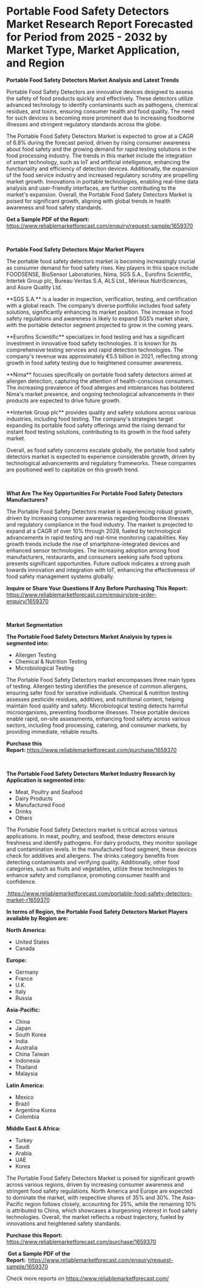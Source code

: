 <p><h1>Portable Food Safety Detectors Market Research Report Forecasted for Period from 2025 -  2032 by Market Type, Market Application, and Region</h1></p><p><strong>Portable Food Safety Detectors Market Analysis and Latest Trends</strong></p>
<p><p>Portable Food Safety Detectors are innovative devices designed to assess the safety of food products quickly and effectively. These detectors utilize advanced technology to identify contaminants such as pathogens, chemical residues, and toxins, ensuring consumer health and food quality. The need for such devices is becoming more prominent due to increasing foodborne illnesses and stringent regulatory standards across the globe.</p><p>The Portable Food Safety Detectors Market is expected to grow at a CAGR of 6.8% during the forecast period, driven by rising consumer awareness about food safety and the growing demand for rapid testing solutions in the food processing industry. The trends in this market include the integration of smart technology, such as IoT and artificial intelligence, enhancing the functionality and efficiency of detection devices. Additionally, the expansion of the food service industry and increased regulatory scrutiny are propelling market growth. Innovations in portable technologies, enabling real-time data analysis and user-friendly interfaces, are further contributing to the market's expansion. Overall, the Portable Food Safety Detectors Market is poised for significant growth, aligning with global trends in health awareness and food safety standards.</p></p>
<p><strong>Get a Sample PDF of the Report:&nbsp;</strong> <a href="https://www.reliablemarketforecast.com/enquiry/request-sample/1659370?utm_campaign=1835&utm_medium=2&utm_source=Github&utm_content=ia&utm_term=23032025&utm_id=portable-food-safety-detectors">https://www.reliablemarketforecast.com/enquiry/request-sample/1659370</a></p>
<p>&nbsp;</p>
<p><strong>Portable Food Safety Detectors Major Market Players</strong></p>
<p><p>The portable food safety detectors market is becoming increasingly crucial as consumer demand for food safety rises. Key players in this space include FOODSENSE, BioSensor Laboratories, Nima, SGS S.A., Eurofins Scientific, Intertek Group plc, Bureau Veritas S.A, ALS Ltd., Mérieux NutriSciences, and Asure Quality Ltd. </p><p>**SGS S.A.** is a leader in inspection, verification, testing, and certification with a global reach. The company’s diverse portfolio includes food safety solutions, significantly enhancing its market position. The increase in food safety regulations and awareness is likely to expand SGS’s market share, with the portable detector segment projected to grow in the coming years.</p><p>**Eurofins Scientific** specializes in food testing and has a significant investment in innovative food safety technologies. It is known for its comprehensive testing services and rapid detection technologies. The company's revenue was approximately €5.5 billion in 2021, reflecting strong growth in food safety testing due to heightened consumer awareness.</p><p>**Nima** focuses specifically on portable food safety detectors aimed at allergen detection, capturing the attention of health-conscious consumers. The increasing prevalence of food allergies and intolerances has bolstered Nima's market presence, and ongoing technological advancements in their products are expected to drive future growth.</p><p>**Intertek Group plc** provides quality and safety solutions across various industries, including food testing. The company's strategies target expanding its portable food safety offerings amid the rising demand for instant food testing solutions, contributing to its growth in the food safety market.</p><p>Overall, as food safety concerns escalate globally, the portable food safety detectors market is expected to experience considerable growth, driven by technological advancements and regulatory frameworks. These companies are positioned well to capitalize on this growth trend.</p></p>
<p>&nbsp;</p>
<p><strong>What Are The Key Opportunities For Portable Food Safety Detectors Manufacturers?</strong></p>
<p><p>The Portable Food Safety Detectors market is experiencing robust growth, driven by increasing consumer awareness regarding foodborne illnesses and regulatory compliance in the food industry. The market is projected to expand at a CAGR of over 10% through 2028, fueled by technological advancements in rapid testing and real-time monitoring capabilities. Key growth trends include the rise of smartphone-integrated devices and enhanced sensor technologies. The increasing adoption among food manufacturers, restaurants, and consumers seeking safe food options presents significant opportunities. Future outlook indicates a strong push towards innovation and integration with IoT, enhancing the effectiveness of food safety management systems globally.</p></p>
<p><strong>Inquire or Share Your Questions If Any Before Purchasing This Report:</strong> <a href="https://www.reliablemarketforecast.com/enquiry/pre-order-enquiry/1659370?utm_campaign=1835&utm_medium=2&utm_source=Github&utm_content=ia&utm_term=23032025&utm_id=portable-food-safety-detectors">https://www.reliablemarketforecast.com/enquiry/pre-order-enquiry/1659370</a></p>
<p>&nbsp;</p>
<p><strong>Market Segmentation</strong></p>
<p><strong>The Portable Food Safety Detectors Market Analysis by types is segmented into:</strong></p>
<p><ul><li>Allergen Testing</li><li>Chemical & Nutrition Testing</li><li>Microbiological Testing</li></ul></p>
<p><p>The Portable Food Safety Detectors market encompasses three main types of testing. Allergen testing identifies the presence of common allergens, ensuring safer food for sensitive individuals. Chemical & nutrition testing assesses pesticide residues, additives, and nutritional content, helping maintain food quality and safety. Microbiological testing detects harmful microorganisms, preventing foodborne illnesses. These portable devices enable rapid, on-site assessments, enhancing food safety across various sectors, including food processing, catering, and consumer markets, by providing immediate, reliable results.</p></p>
<p><strong>Purchase this Report:&nbsp;</strong><a href="https://www.reliablemarketforecast.com/purchase/1659370?utm_campaign=1835&utm_medium=2&utm_source=Github&utm_content=ia&utm_term=23032025&utm_id=portable-food-safety-detectors">https://www.reliablemarketforecast.com/purchase/1659370</a></p>
<p>&nbsp;</p>
<p><strong>The Portable Food Safety Detectors Market Industry Research by Application is segmented into:</strong></p>
<p><ul><li>Meat, Poultry and Seafood</li><li>Dairy Products</li><li>Manufactured Food</li><li>Drinks</li><li>Others</li></ul></p>
<p><p>The Portable Food Safety Detectors market is critical across various applications. In meat, poultry, and seafood, these detectors ensure freshness and identify pathogens. For dairy products, they monitor spoilage and contamination levels. In the manufactured food segment, these devices check for additives and allergens. The drinks category benefits from detecting contaminants and verifying quality. Additionally, other food categories, such as fruits and vegetables, utilize these technologies to enhance safety and compliance, promoting consumer health and confidence.</p></p>
<p><a href="https://www.reliablemarketforecast.com/portable-food-safety-detectors-market-r1659370?utm_campaign=1835&utm_medium=2&utm_source=Github&utm_content=ia&utm_term=23032025&utm_id=portable-food-safety-detectors">&nbsp;https://www.reliablemarketforecast.com/portable-food-safety-detectors-market-r1659370</a></p>
<p><strong>In terms of Region, the Portable Food Safety Detectors Market Players available by Region are:</strong></p>
<p>
    <p> <strong> North America: </strong>
        <ul>
            <li>United States</li>
            <li>Canada</li>
        </ul>
        </p> 
    <p> <strong> Europe: </strong>
        <ul>
            <li>Germany</li>
            <li>France</li>
            <li>U.K.</li>
            <li>Italy</li>
            <li>Russia</li>
        </ul>
        </p> 
    <p> <strong> Asia-Pacific: </strong>
        <ul>
            <li>China</li>
            <li>Japan</li>
            <li>South Korea</li>
            <li>India</li>
            <li>Australia</li>
            <li>China Taiwan</li>
            <li>Indonesia</li>
            <li>Thailand</li>
            <li>Malaysia</li>
        </ul>
        </p> 
    <p> <strong> Latin America: </strong>
        <ul>
            <li>Mexico</li>
            <li>Brazil</li>
            <li>Argentina Korea</li>
            <li>Colombia</li>
        </ul>
        </p> 
    <p> <strong> Middle East & Africa: </strong>
        <ul>
            <li>Turkey</li>
            <li>Saudi</li>
            <li>Arabia</li>
            <li>UAE</li>
            <li>Korea</li>
        </ul>
    </p>
    </p>
<p><p>The Portable Food Safety Detectors Market is poised for significant growth across various regions, driven by increasing consumer awareness and stringent food safety regulations. North America and Europe are expected to dominate the market, with respective shares of 35% and 30%. The Asia-Pacific region follows closely, accounting for 25%, while the remaining 10% is attributed to China, which showcases a burgeoning interest in food safety technologies. Overall, the market reflects a robust trajectory, fueled by innovations and heightened safety standards.</p></p>
<p><strong>Purchase this Report: </strong><a href="https://www.reliablemarketforecast.com/purchase/1659370?utm_campaign=1835&utm_medium=2&utm_source=Github&utm_content=ia&utm_term=23032025&utm_id=portable-food-safety-detectors">https://www.reliablemarketforecast.com/purchase/1659370</a></p>
<p>&nbsp;<strong>Get a Sample PDF of the Report:&nbsp;&nbsp;</strong><a href="https://www.reliablemarketforecast.com/enquiry/request-sample/1659370?utm_campaign=1835&utm_medium=2&utm_source=Github&utm_content=ia&utm_term=23032025&utm_id=portable-food-safety-detectors">https://www.reliablemarketforecast.com/enquiry/request-sample/1659370</a></p>
<p><strong></strong></p>
<p>Check more reports on <a href="https://www.reliablemarketforecast.com/?utm_campaign=1835&utm_medium=2&utm_source=Github&utm_content=ia&utm_term=23032025&utm_id=portable-food-safety-detectors">https://www.reliablemarketforecast.com/</a></p>